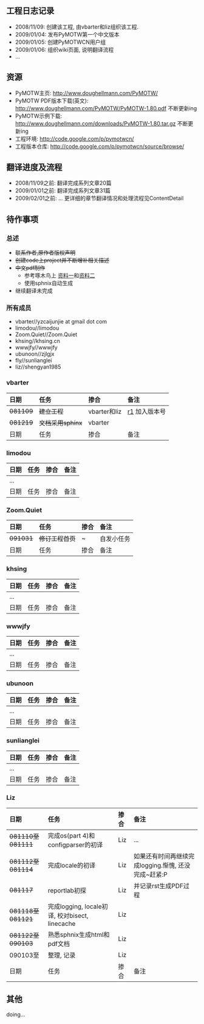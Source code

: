 ## 工程日志记录 ##
  * 2008/11/09: 创建该工程, 由vbarter和liz组织该工程.
  * 2009/01/04: 发布PyMOTW第一个中文版本
  * 2009/01/05: 创建PyMOTWCN用户组
  * 2009/01/06: 组织wiki页面, 说明翻译流程
  * ...

## 资源 ##
  * PyMOTW主页: http://www.doughellmann.com/PyMOTW/
  * PyMOTW PDF版本下载(英文): http://www.doughellmann.com/PyMOTW/PyMOTW-1.80.pdf 不断更新ing
  * PyMOTW示例下载: http://www.doughellmann.com/downloads/PyMOTW-1.80.tar.gz 不断更新ing
  * 工程环境: http://code.google.com/p/pymotwcn/
  * 工程版本仓库: http://code.google.com/p/pymotwcn/source/browse/

## 翻译进度及流程 ##
  * 2008/11/09之前: 翻译完成系列文章20篇
  * 2009/01/01之前: 翻译完成系列文章31篇
  * 2009/02/01之前: ...
更详细的章节翻译情况和处理流程见ContentDetail

## 待作事项 ##
### 总述 ###
  * ~~联系作者,原作者版权声明~~
  * ~~创建code上project并不断增补相关描述~~
  * ~~中文pdf制作~~
    * 参考啄木鸟上 [资料一](http://wiki.woodpecker.org.cn/moin/UsageRstReportlabExPdf)和[资料二](http://wiki.woodpecker.org.cn/moin/MiscItems/2008-08-08)
    * 使用sphnix自动生成
  * 继续翻译未完成

### 所有成员 ###
  * vbarter//yzcaijunjie at gmail dot com
  * limodou//limodou
  * Zoom.Quiet//Zoom.Quiet
  * khsing//khsing.cn
  * wwwjfy//wwwjfy
  * ubunoon//zjlgjx
  * fly//sunlianglei
  * liz//shengyan1985

### vbarter ###
| 日期 | 任务 | 掺合 | 备注 |
|:---|:---|:---|:---|
| ~~081109~~ | ~~建立工程~~ | vbarter和liz | [r1](https://code.google.com/p/pymotwcn/source/detail?r=1) 加入版本号 |
| ~~081219~~ | ~~文档采用sphinx~~ | vbarter |    |
| 日期 | 任务 | 掺合 | 备注 |

### limodou ###
| 日期 | 任务 | 掺合 | 备注 |
|:---|:---|:---|:---|
| ... |    |    |    |
| 日期 | 任务 | 掺合 | 备注 |

### Zoom.Quiet ###
| 日期 | 任务 | 掺合 | 备注 |
|:---|:---|:---|:---|
| ~~091031~~ | ~~修订工程首页~~ | ~  | 自发小任务 |
| 日期 | 任务 | 掺合 | 备注 |

### khsing ###
| 日期 | 任务 | 掺合 | 备注 |
|:---|:---|:---|:---|
| ... |    |    |    |
| 日期 | 任务 | 掺合 | 备注 |

### wwwjfy ###
| 日期 | 任务 | 掺合 | 备注 |
|:---|:---|:---|:---|
| ... |    |    |    |
| 日期 | 任务 | 掺合 | 备注 |

### ubunoon ###
| 日期 | 任务 | 掺合 | 备注 |
|:---|:---|:---|:---|
| ... |    |    |    |
| 日期 | 任务 | 掺合 | 备注 |

### sunlianglei ###
| 日期 | 任务 | 掺合 | 备注 |
|:---|:---|:---|:---|
| ... |    |    |    |
| 日期 | 任务 | 掺合 | 备注 |

### Liz ###
| 日期 | 任务 | 掺合 | 备注 |
|:---|:---|:---|:---|
| ~~081110至081111~~ | 完成os(part 4)和configparser的初译 | Liz | ... |
| ~~081112至081114~~ | 完成locale的初译 | Liz | 如果还有时间再继续完成logging.惭愧, 还没完成~赶紧:P |
| ~~081117~~ | reportlab初探 | Liz | 并记录rst生成PDF过程 |
| ~~081118至081121~~ | 完成logging, locale初译, 校对bisect, linecache  | Liz |    |
| ~~081122至090103~~ |  熟悉sphnix生成html和pdf文档 | Liz |    |
| 090103至 | 整理, 记录 | Liz |    |
| 日期 | 任务 | 掺合 | 备注 |

## 其他 ##
doing...